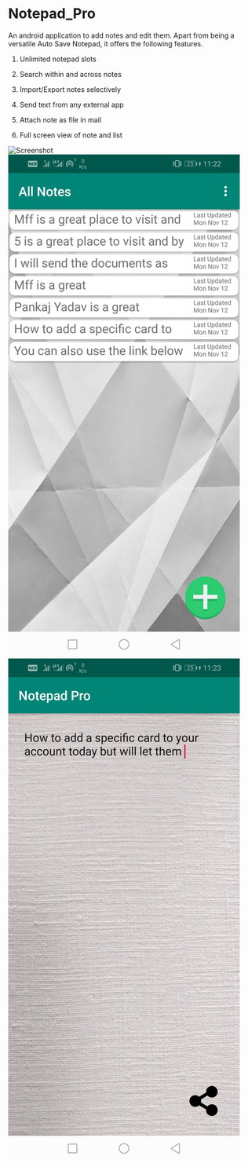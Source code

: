 # Notepad_Pro
An android application to add notes and edit them.
Apart from being a versatile Auto Save Notepad, it offers the following features.

1) Unlimited notepad slots

2) Search within and across notes

3) Import/Export notes selectively

4) Send text from any external app

5) Attach note as file in mail

6) Full screen view of note and list

![Screenshot](search.jpg=100x20)
![Screenshot](Main_screen.jpg)
![Screenshot](notepad.jpg)


